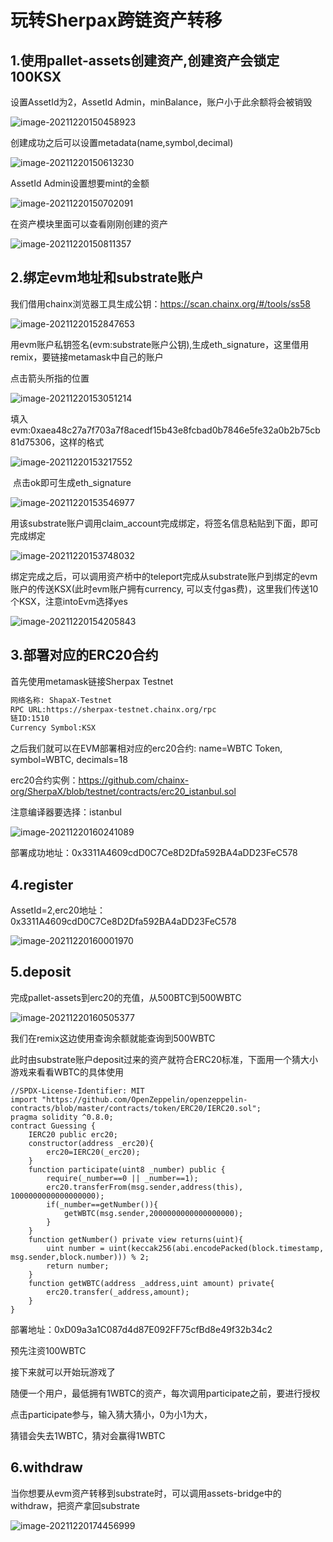 # 玩转Sherpax跨链资产转移

## 1.使用pallet-assets创建资产,创建资产会锁定100KSX

设置AssetId为2，AssetId Admin，minBalance，账户小于此余额将会被销毁

![image-20211220150458923](./images/image-20211220150458923.png)

创建成功之后可以设置metadata(name,symbol,decimal)

![image-20211220150613230](./images/image-20211220150613230.png)

AssetId Admin设置想要mint的金额

![image-20211220150702091](./images/image-20211220150702091.png)

在资产模块里面可以查看刚刚创建的资产

![image-20211220150811357](./images/image-20211220150811357.png)

## 2.绑定evm地址和substrate账户

我们借用chainx浏览器工具生成公钥：https://scan.chainx.org/#/tools/ss58

![image-20211220152847653](./images/image-20211220152847653.png)

用evm账户私钥签名(evm:substrate账户公钥),生成eth_signature，这里借用remix，要链接metamask中自己的账户

点击箭头所指的位置

![image-20211220153051214](./images/image-20211220153051214.png)

填入evm:0xaea48c27a7f703a7f8acedf15b43e8fcbad0b7846e5fe32a0b2b75cb81d75306，这样的格式

![image-20211220153217552](./images/image-20211220153217552.png)

​	点击ok即可生成eth_signature

![image-20211220153546977](./images/image-20211220153546977.png)

用该substrate账户调用claim_account完成绑定，将签名信息粘贴到下面，即可完成绑定

![image-20211220153748032](./images/image-20211220153748032.png)

绑定完成之后，可以调用资产桥中的teleport完成从substrate账户到绑定的evm账户的传送KSX(此时evm账户拥有currency, 可以支付gas费)，这里我们传送10个KSX，注意intoEvm选择yes

![image-20211220154205843](./images/image-20211220154205843.png)

## 3.部署对应的ERC20合约

首先使用metamask链接Sherpax Testnet

```txt
网络名称: ShapaX-Testnet
RPC URL:https://sherpax-testnet.chainx.org/rpc
链ID:1510
Currency Symbol:KSX
```

之后我们就可以在EVM部署相对应的erc20合约: name=WBTC Token, symbol=WBTC, decimals=18

erc20合约实例：https://github.com/chainx-org/SherpaX/blob/testnet/contracts/erc20_istanbul.sol

注意编译器要选择：istanbul

![image-20211220160241089](./images/image-20211220160241089.png)

部署成功地址：0x3311A4609cdD0C7Ce8D2Dfa592BA4aDD23FeC578

## 4.register

AssetId=2,erc20地址：0x3311A4609cdD0C7Ce8D2Dfa592BA4aDD23FeC578

![image-20211220160001970](./images/image-20211220160001970.png)

## 5.deposit

完成pallet-assets到erc20的充值，从500BTC到500WBTC

![image-20211220160505377](./images/image-20211220160505377.png)

我们在remix这边使用查询余额就能查询到500WBTC

此时由substrate账户deposit过来的资产就符合ERC20标准，下面用一个猜大小游戏来看看WBTC的具体使用

```solidity
//SPDX-License-Identifier: MIT
import "https://github.com/OpenZeppelin/openzeppelin-contracts/blob/master/contracts/token/ERC20/IERC20.sol";
pragma solidity ^0.8.0;
contract Guessing {
    IERC20 public erc20;
    constructor(address _erc20){
        erc20=IERC20(_erc20);
    }
    function participate(uint8 _number) public {
        require(_number==0 || _number==1);
        erc20.transferFrom(msg.sender,address(this), 1000000000000000000);
        if(_number==getNumber()){
            getWBTC(msg.sender,2000000000000000000);
        }
    }
    function getNumber() private view returns(uint){
        uint number = uint(keccak256(abi.encodePacked(block.timestamp, msg.sender,block.number))) % 2;
        return number;
    }
    function getWBTC(address _address,uint amount) private{
        erc20.transfer(_address,amount);
    }
}
```

部署地址：0xD09a3a1C087d4d87E092FF75cfBd8e49f32b34c2

预先注资100WBTC

接下来就可以开始玩游戏了

随便一个用户，最低拥有1WBTC的资产，每次调用participate之前，要进行授权

点击participate参与，输入猜大猜小，0为小1为大，

猜错会失去1WBTC，猜对会赢得1WBTC

## 6.withdraw

当你想要从evm资产转移到substrate时，可以调用assets-bridge中的withdraw，把资产拿回substrate

![image-20211220174456999](./images/image-20211220174456999.png)